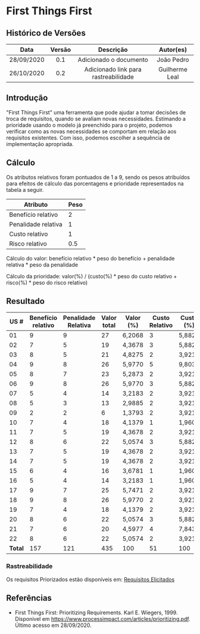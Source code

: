 # First Things First

## Histórico de Versões

|   Data   | Versão |           Descrição           |             Autor(es)              |
|:--------:|:------:|:-----------------------------:|:----------------------------------:|
| 28/09/2020 | 0.1 | Adicionado o documento | João Pedro |
| 26/10/2020 | 0.2 | Adicionado link para rastreabilidade | Guilherme Leal |

## Introdução
"First Things First" uma ferramenta que pode ajudar a tomar decisões de troca de requisitos, quando se avaliam novas necessidades. Estimando a prioridade usando o modelo já preenchido para o projeto, podemos verificar como as novas necessidades se comportam em relação aos requisitos existentes. Com isso, podemos escolher a sequência de implementação apropriada.

## Cálculo
Os atributos relativos foram pontuados de 1 a 9, sendo os pesos atribuídos para efeitos de cálculo das porcentagens e prioridade representados na tabela a seguir.

Atributo | Peso |
|--------| -- |
|Benefício relativo| 2 |
|Penalidade relativa| 1 |
|Custo relativo| 1 |
|Risco relativo| 0.5 |

Cálculo do valor: benefício relativo * peso do benefício + penalidade relativa * peso da penalidade

Cálculo da prioridade: valor(%) / (custo(%) * peso do custo relativo + risco(%) * peso do risco relativo)

## Resultado
US #|Benefício relativo |Penalidade Relativa |Valor total |Valor (%) |Custo Relativo |Custo (%)|Risco relativo |Risco(%) |Prioridade|
|--|---|---|---|---|---|---|---|---|---|
|01| 9| 9| 27| 6,2068| 3| 5,8823| 3| 3,7037| 0,80251869953388543|
|02| 7| 5| 19| 4,3678| 3| 5,8823| 3| 3,7037| 0,56474208542632353|
|03| 8| 5| 21| 4,8275| 2| 3,9215| 3| 3,7037| 0,83616964154260524|
|04| 9| 8| 26| 5,9770| 5| 9,8039| 7| 8,6419| 0,42315493615861407|
|05| 8| 7| 23| 5,2873| 2| 3,9215| 4| 4,9382| 0,82735580383688542|
|06| 9| 8| 26| 5,9770| 3| 5,8823| 4| 4,9382| 0,71568838757573580|
|07| 5| 4| 14| 3,2183| 2| 3,9215| 3| 3,7037| 0,55744065403968233|
|08| 5| 3| 13| 2,9885| 2| 3,9215| 3| 3,7037| 0,51763707379597633|
|09| 2| 2| 6 | 1,3793| 2| 3,9215| 2| 2,4691| 0,26751098224415977|
|10| 7| 4| 18| 4,1379| 1| 1,9607| 3| 3,7037| 1,08533658574969508|
|11| 7| 5| 19| 4,3678| 2| 3,9215| 3| 3,7037| 0,75654516008902976|
|12| 8| 6| 22| 5,0574| 3| 5,8823| 5| 6,1728| 0,56389443286094974|
|13| 7| 5| 19| 4,3678| 2| 3,9215| 5| 6,1728| 0,62326802608484710|
|14| 7| 5| 19| 4,3678| 2| 3,9215| 5| 6,1728| 0,62326802608484710|
|15| 6| 4| 16| 3,6781| 1| 1,9607| 3| 3,7037| 0,96473488872277084|
|16| 5| 4| 14| 3,2183| 1| 1,9607| 2| 2,4691| 1,00721383303340896|
|17| 9| 7| 25| 5,7471| 2| 3,9215| 3| 3,7037| 0,99545324638208319|
|18| 9| 8| 26| 5,9770| 2| 3,9215| 4| 4,9382| 0,93527994241542265|
|19| 7| 4| 18| 4,1379| 2| 3,9215| 3| 3,7037| 0,71672425887916027|
|20| 8| 6| 22| 5,0574| 3| 5,8823| 5| 6,1728| 0,56389443286094974|
|21| 7| 6| 20| 4,5977| 4| 7,8431| 5| 6,1728| 0,42066883206002104|
|22| 8| 6| 22| 5,0574| 2| 3,9215| 3| 3,7037| 0,87599054275247473|
**Total**| 157| 121| 435| 100| 51| 100| 81| | --|

### Rastreabilidade

Os requisitos Priorizados estão disponíveis em: [Requisitos Elicitados](../elicitacao/requisitos_elicitados.md)

## Referências
- First Things First: Prioritizing Requirements. Karl E. Wiegers, 1999. Disponível em <https://www.processimpact.com/articles/prioritizing.pdf>. Último acesso em 28/09/2020.